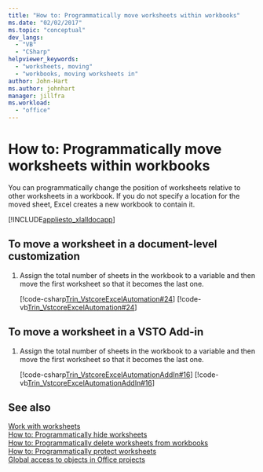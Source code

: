 ```yaml
---
title: "How to: Programmatically move worksheets within workbooks"
ms.date: "02/02/2017"
ms.topic: "conceptual"
dev_langs: 
  - "VB"
  - "CSharp"
helpviewer_keywords: 
  - "worksheets, moving"
  - "workbooks, moving worksheets in"
author: John-Hart
ms.author: johnhart
manager: jillfra
ms.workload: 
  - "office"
---
```

# How to: Programmatically move worksheets within workbooks
  You can programmatically change the position of worksheets relative to other worksheets in a workbook. If you do not specify a location for the moved sheet, Excel creates a new workbook to contain it.  
  
 [!INCLUDE[appliesto_xlalldocapp](../vsto/includes/appliesto-xlalldocapp-md.md)]  
  
## To move a worksheet in a document-level customization  
  
1.  Assign the total number of sheets in the workbook to a variable and then move the first worksheet so that it becomes the last one.  
  
     [!code-csharp[Trin_VstcoreExcelAutomation#24](../vsto/codesnippet/CSharp/Trin_VstcoreExcelAutomationCS/Sheet1.cs#24)]
     [!code-vb[Trin_VstcoreExcelAutomation#24](../vsto/codesnippet/VisualBasic/Trin_VstcoreExcelAutomation/Sheet1.vb#24)]  
  
## To move a worksheet in a VSTO Add-in  
  
1.  Assign the total number of sheets in the workbook to a variable and then move the first worksheet so that it becomes the last one.  
  
     [!code-csharp[Trin_VstcoreExcelAutomationAddIn#16](../vsto/codesnippet/CSharp/trin_vstcoreexcelautomationaddin/ThisAddIn.cs#16)]
     [!code-vb[Trin_VstcoreExcelAutomationAddIn#16](../vsto/codesnippet/VisualBasic/trin_vstcoreexcelautomationaddin/ThisAddIn.vb#16)]  
  
## See also  
 [Work with worksheets](../vsto/working-with-worksheets.md)   
 [How to: Programmatically hide worksheets](../vsto/how-to-programmatically-hide-worksheets.md)   
 [How to: Programmatically delete worksheets from workbooks](../vsto/how-to-programmatically-delete-worksheets-from-workbooks.md)   
 [How to: Programmatically protect worksheets](../vsto/how-to-programmatically-protect-worksheets.md)   
 [Global access to objects in Office projects](../vsto/global-access-to-objects-in-office-projects.md)  
